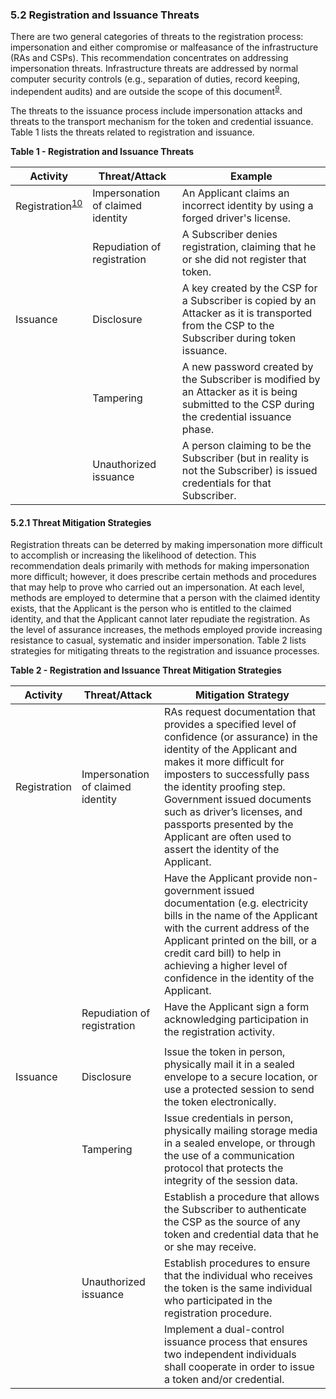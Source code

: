 ### 5.2 Registration and Issuance Threats
There are two general categories of threats to the registration process:
impersonation and either compromise or malfeasance of the infrastructure
(RAs and CSPs). This recommendation concentrates on addressing
impersonation threats. Infrastructure threats are addressed by normal
computer security controls (e.g., separation of duties, record keeping,
independent audits) and are outside the scope of this document<sup>[9](#note9)</sup>.

The threats to the issuance process include impersonation attacks and
threats to the transport mechanism for the token and credential
issuance. Table 1 lists the threats related to registration and
issuance.

**Table 1 - Registration and Issuance Threats**

|**Activity**   |     **Threat/Attack**  | **Example** |
|---------------|------------------------|------------------|
|Registration<sup>[10](#note10)</sup> | Impersonation of claimed identity | An Applicant claims an incorrect identity by using a forged driver's license.|
| | Repudiation of registration | A Subscriber denies registration, claiming that he or she did not register that token.|
|Issuance|Disclosure | A key created by the CSP for a Subscriber is copied by an Attacker as it is transported from the CSP to the Subscriber during token issuance.|
| |Tampering | A new password created by the Subscriber is modified by an Attacker as it is being submitted to the CSP during the credential issuance phase.
| |Unauthorized issuance | A person claiming to be the Subscriber (but in reality is not the Subscriber) is issued credentials for that Subscriber.

#### 5.2.1 Threat Mitigation Strategies
Registration threats can be deterred by making impersonation more
difficult to accomplish or increasing the likelihood of detection. This
recommendation deals primarily with methods for making impersonation
more difficult; however, it does prescribe certain methods and
procedures that may help to prove who carried out an impersonation. At
each level, methods are employed to determine that a person with the
claimed identity exists, that the Applicant is the person who is
entitled to the claimed identity, and that the Applicant cannot later
repudiate the registration. As the level of assurance increases, the
methods employed provide increasing resistance to casual, systematic and
insider impersonation. Table 2 lists strategies for mitigating threats
to the registration and issuance processes.

**Table 2 - Registration and Issuance Threat Mitigation Strategies**

| **Activity** | **Threat/Attack** | **Mitigation Strategy** |
|--------------|-------------------|-------------------------|
| Registration | Impersonation of claimed identity | RAs request documentation that provides a specified level of confidence (or assurance) in the identity of the Applicant and makes it more difficult for imposters to successfully pass the identity proofing step. Government issued documents such as driver’s licenses, and passports presented by the Applicant are often used to assert the identity of the Applicant. |
| | | Have the Applicant provide non-government issued documentation (e.g. electricity bills in the name of the Applicant with the current address of the Applicant printed on the bill, or a credit card bill) to help in achieving a higher level of confidence in the identity of the Applicant. |
| | Repudiation of registration | Have the Applicant sign a form acknowledging participation in the registration activity. |
| |
| Issuance | Disclosure | Issue the token in person, physically mail it in a sealed envelope to a secure location, or use a protected session to send the token electronically.
| | Tampering | Issue credentials in person, physically mailing storage media in a sealed envelope, or through the use of a communication protocol that protects the integrity of the session data.
| | | Establish a procedure that allows the Subscriber to authenticate the CSP as the source of any token and credential data that he or she may receive.
| | Unauthorized issuance | Establish procedures to ensure that the individual who receives the token is the same individual who participated in the registration procedure.
| | | Implement a dual-control issuance process that ensures two independent individuals shall cooperate in order to issue a token and/or credential.
